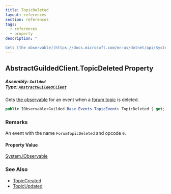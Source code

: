 ```yaml
---
title: TopicDeleted
layout: references
section: references
tags:
  - references
  - property
description: "

Gets [the observable](https://docs.microsoft.com/en-us/dotnet/api/System.IObservable-1 'System.IObservable`1') for an event when a [forum topic](Topic 'Guilded.Base.Content.Topic') is deleted."
---
```


## AbstractGuildedClient.TopicDeleted Property
##### **Assembly:** `Guilded`<br/>**Type:** [`AbstractGuildedClient`](AbstractGuildedClient 'Guilded.AbstractGuildedClient')

Gets [the observable](https://docs.microsoft.com/en-us/dotnet/api/System.IObservable-1 'System.IObservable`1') for an event when a [forum topic](Topic 'Guilded.Base.Content.Topic') is deleted.

```csharp
public IObservable<Guilded.Base.Events.TopicEvent> TopicDeleted { get; }
```

### Remarks
  
An event with the name `ForumTopicDeleted` and opcode `0`.

#### Property Value
[System.IObservable](https://docs.microsoft.com/en-us/dotnet/api/System.IObservable 'System.IObservable')

### See Also
- [TopicCreated](AbstractGuildedClient.TopicCreated 'Guilded.AbstractGuildedClient.TopicCreated')
- [TopicUpdated](AbstractGuildedClient.TopicUpdated 'Guilded.AbstractGuildedClient.TopicUpdated')